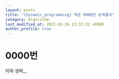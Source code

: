 ```yaml
---
layout: posts
title: "[Dynamic_programming] 백준 0000번 문제풀이"
category: Algorithm
last_modified_at: 2021-01-26 13:37:32 +0900
author_profile: true
---
```



# 0000번

이하 생략,,,

